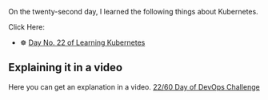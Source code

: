 On the twenty-second day, I learned the following things about Kubernetes.

Click Here:

- ☸ [Day No. 22 of Learning Kubernetes](../PDFs/Kubernetes-2.pdf)

## **Explaining it in a video**

Here you can get an explanation in a video. [22/60 Day of DevOps Challenge]()